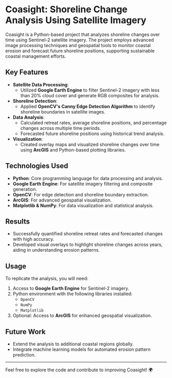 # Coasight: Shoreline Change Analysis Using Satellite Imagery

Coasight is a Python-based project that analyzes shoreline changes over time using Sentinel-2 satellite imagery. The project employs advanced image processing techniques and geospatial tools to monitor coastal erosion and forecast future shoreline positions, supporting sustainable coastal management efforts.

## Key Features

- **Satellite Data Processing**:
  - Utilized **Google Earth Engine** to filter Sentinel-2 imagery with less than 20% cloud cover and generate RGB composites for analysis.
- **Shoreline Detection**:
  - Applied **OpenCV's Canny Edge Detection Algorithm** to identify shoreline boundaries in satellite images.
- **Data Analysis**:
  - Calculated retreat rates, average shoreline positions, and percentage changes across multiple time periods.
  - Forecasted future shoreline positions using historical trend analysis.
- **Visualization**:
  - Created overlay maps and visualized shoreline changes over time using **ArcGIS** and Python-based plotting libraries.

## Technologies Used

- **Python**: Core programming language for data processing and analysis.
- **Google Earth Engine**: For satellite imagery filtering and composite generation.
- **OpenCV**: For edge detection and shoreline boundary extraction.
- **ArcGIS**: For advanced geospatial visualization.
- **Matplotlib & NumPy**: For data visualization and statistical analysis.

## Results

- Successfully quantified shoreline retreat rates and forecasted changes with high accuracy.
- Developed visual overlays to highlight shoreline changes across years, aiding in understanding erosion patterns.

## Usage

To replicate the analysis, you will need:
1. Access to **Google Earth Engine** for Sentinel-2 imagery.
2. Python environment with the following libraries installed:
   - `OpenCV`
   - `NumPy`
   - `Matplotlib`
3. Optional: Access to **ArcGIS** for enhanced geospatial visualization.

## Future Work

- Extend the analysis to additional coastal regions globally.
- Integrate machine learning models for automated erosion pattern prediction.

---

Feel free to explore the code and contribute to improving Coasight! 🌍
